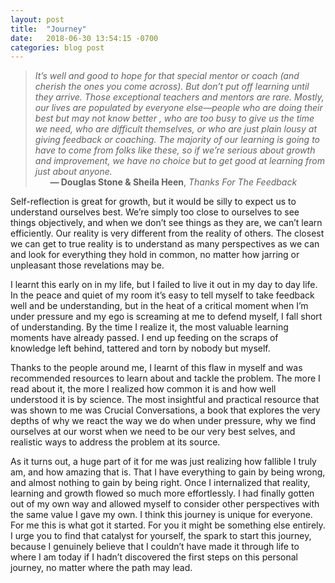 ```yaml
---
layout: post
title:  "Journey"
date:   2018-06-30 13:54:15 -0700
categories: blog post
---
```


>*It’s well and good to hope for that special mentor or coach (and cherish the ones you come across). But don’t put off learning until they arrive. Those exceptional teachers and mentors are rare. Mostly, our lives are populated by everyone else—people who are doing their best but may not know better , who are too busy to give us the time we need, who are difficult themselves, or who are just plain lousy at giving feedback or coaching. The majority of our learning is going to have to come from folks like these, so if we’re serious about growth and improvement, we have no choice but to get good at learning from just about anyone.*       
>&nbsp;&nbsp;&nbsp;&nbsp;&nbsp;&nbsp;__&mdash; Douglas Stone & Sheila Heen__, *Thanks For The Feedback*

Self-reflection is great for growth, but it would be silly to expect us to understand ourselves best. We’re simply too close to ourselves to see things objectively, and when we don’t see things as they are, we can’t learn efficiently. Our reality is very different from the reality of others. The closest we can get to true reality is to understand as many perspectives as we can and look for everything they hold in common, no matter how jarring or unpleasant those revelations may be. 

I learnt this early on in my life, but I failed to live it out in my day to day life. In the peace and quiet of my room it’s easy to tell myself to take feedback well and be understanding, but in the heat of a critical moment when I’m under pressure and my ego is screaming at me to defend myself, I fall short of understanding. By the time I realize it, the most valuable learning moments have already passed. I end up feeding on the scraps of knowledge left behind, tattered and torn by nobody but myself. 

Thanks to the people around me, I learnt of this flaw in myself and was recommended resources to learn about and tackle the problem. The more I read about it, the more I realized how common it is and how well understood it is by science. The most insightful and practical resource that was shown to me was Crucial Conversations, a book that explores the very depths of why we react the way we do when under pressure, why we find ourselves at our worst when we need to be our very best selves, and realistic ways to address the problem at its source.

As it turns out, a huge part of it for me was just realizing how fallible I truly am, and how amazing that is. That I have everything to gain by being wrong, and almost nothing to gain by being right. Once I internalized that reality, learning and growth flowed so much more effortlessly. I had finally gotten out of my own way and allowed myself to consider other perspectives with the same value I gave my own.  I think this journey is unique for everyone. For me this is what got it started. For you it might be something else entirely. I urge you to find that catalyst for yourself, the spark to start this journey, because I genuinely believe that I couldn’t have made it through life to where I am today if I hadn’t discovered the first steps on this personal journey, no matter where the path may lead. 











